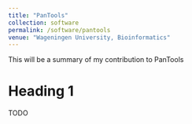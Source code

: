```yaml
---
title: "PanTools"
collection: software
permalink: /software/pantools
venue: "Wageningen University, Bioinformatics"
---
```


This will be a summary of my contribution to PanTools

Heading 1
======
TODO
